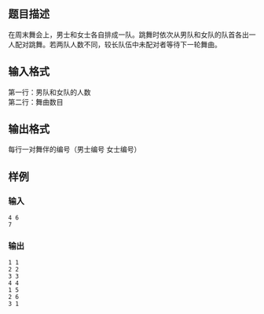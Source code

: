 ## 题目描述
在周末舞会上，男士和女士各自排成一队。跳舞时依次从男队和女队的队首各出一人配对跳舞。若两队人数不同，较长队伍中未配对者等待下一轮舞曲。

## 输入格式
第一行：男队和女队的人数  
第二行：舞曲数目

## 输出格式
每行一对舞伴的编号（男士编号 女士编号）

## 样例
### 输入
```
4 6
7
```

### 输出
```
1 1
2 2
3 3
4 4
1 5
2 6
3 1
```
